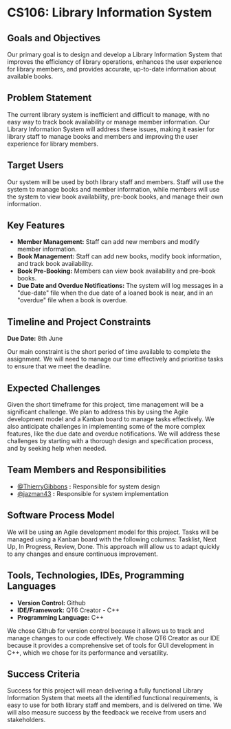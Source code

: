 # CS106: Library Information System

## Goals and Objectives

Our primary goal is to design and develop a Library Information System that improves the efficiency of library operations, enhances the user experience for library members, and provides accurate, up-to-date information about available books.

## Problem Statement

The current library system is inefficient and difficult to manage, with no easy way to track book availability or manage member information. Our Library Information System will address these issues, making it easier for library staff to manage books and members and improving the user experience for library members.

## Target Users

Our system will be used by both library staff and members. Staff will use the system to manage books and member information, while members will use the system to view book availability, pre-book books, and manage their own information.

## Key Features

- **Member Management:** Staff can add new members and modify member information.
- **Book Management:** Staff can add new books, modify book information, and track book availability.
- **Book Pre-Booking:** Members can view book availability and pre-book books.
- **Due Date and Overdue Notifications:** The system will log messages in a "due-date" file when the due date of a loaned book is near, and in an "overdue" file when a book is overdue.

## Timeline and Project Constraints

**Due Date:** 8th June

Our main constraint is the short period of time available to complete the assignment. We will need to manage our time effectively and prioritise tasks to ensure that we meet the deadline.

## Expected Challenges

Given the short timeframe for this project, time management will be a significant challenge. We plan to address this by using the Agile development model and a Kanban board to manage tasks effectively. We also anticipate challenges in implementing some of the more complex features, like the due date and overdue notifications. We will address these challenges by starting with a thorough design and specification process, and by seeking help when needed.

## Team Members and Responsibilities

- [@ThierryGibbons](https://github.com/ThierryGibbons "‌") **:** Responsible for system design
- [@jazman43](https://github.com/jazman43) **:** Responsible for system implementation

## Software Process Model

We will be using an Agile development model for this project. Tasks will be managed using a Kanban board with the following columns: Tasklist, Next Up, In Progress, Review, Done. This approach will allow us to adapt quickly to any changes and ensure continuous improvement.

## Tools, Technologies, IDEs, Programming Languages

- **Version Control:** Github
- **IDE/Framework:** QT6 Creator - C++
- **Programming Language:** C++

We chose Github for version control because it allows us to track and manage changes to our code effectively. We chose QT6 Creator as our IDE because it provides a comprehensive set of tools for GUI development in C++, which we chose for its performance and versatility.

## Success Criteria

Success for this project will mean delivering a fully functional Library Information System that meets all the identified functional requirements, is easy to use for both library staff and members, and is delivered on time. We will also measure success by the feedback we receive from users and stakeholders.
